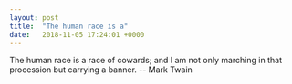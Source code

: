 ```yaml
---
layout: post
title:  "The human race is a"
date:   2018-11-05 17:24:01 +0000
---
```

The human race is a race of cowards; and I am not only marching in that
procession but carrying a banner.
		-- Mark Twain

